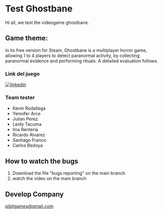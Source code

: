 
# Test Ghostbane 


Hi all, we test the videogame ghostbane.

## Game theme: 

in its free version for Steam, Ghostbane is a multiplayer horror game, allowing 1 to 4 players to detect paranormal activity, by collecting paranormal evidence and performing rituals. A detailed evaluation follows. 


### Link del juego
[![linkedin](https://img.shields.io/badge/Steam-000000?style=for-the-badge&logo=steam&logoColor=white)](https://store.steampowered.com/app/2962750/Ghostbane_Prologue/)

### Team tester
- Kevin Rodallega
- Yennifer Arce
- Julian Perez
- Leidy Tacuma
- lina Renteria 
- Ricardo Alvarez
- Santiago Franco
- Carlos Bedoya


## How to watch the bugs

1. Download the file "bugs reporting" on the main branch
2. watch the video on the main branch

## Develop Company 
 pibitgames@gmail.com
